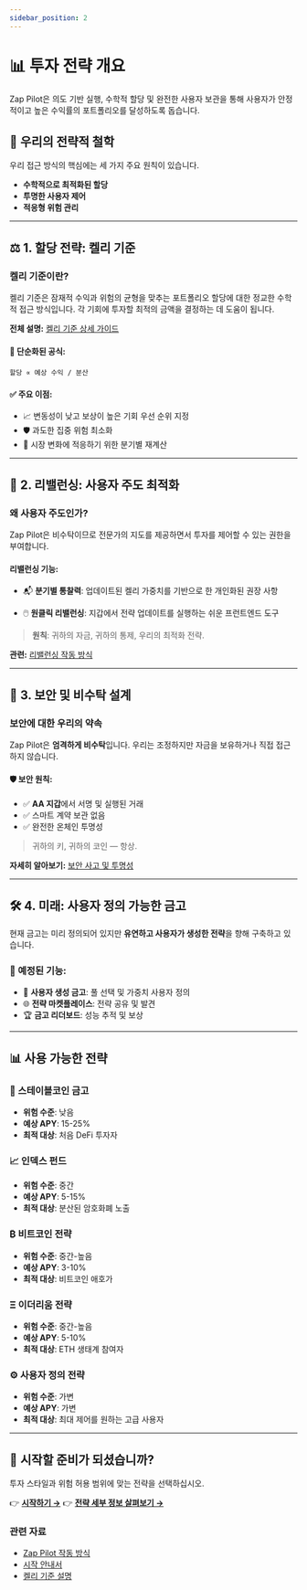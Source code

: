```yaml
---
sidebar_position: 2
---
```


# 📊 투자 전략 개요

Zap Pilot은 의도 기반 실행, 수학적 할당 및 완전한 사용자 보관을 통해 사용자가 안정적이고 높은
수익률의 포트폴리오를 달성하도록 돕습니다.

## 🎯 우리의 전략적 철학

우리 접근 방식의 핵심에는 세 가지 주요 원칙이 있습니다.

- **수학적으로 최적화된 할당**
- **투명한 사용자 제어**
- **적응형 위험 관리**

---

## ⚖️ 1. 할당 전략: 켈리 기준

### 켈리 기준이란?

켈리 기준은 잠재적 수익과 위험의 균형을 맞추는 포트폴리오 할당에 대한 정교한 수학적 접근 방식입니다.
각 기회에 투자할 최적의 금액을 결정하는 데 도움이 됩니다.

**전체 설명:** [켈리 기준 상세 가이드](./kelly-criterion)

#### 📐 단순화된 공식:

```
할당 ∝ 예상 수익 / 분산
```

#### ✅ 주요 이점:

- 📈 변동성이 낮고 보상이 높은 기회 우선 순위 지정
- 🛡️ 과도한 집중 위험 최소화
- 🔄 시장 변화에 적응하기 위한 분기별 재계산

---

## 🔁 2. 리밸런싱: 사용자 주도 최적화

### 왜 사용자 주도인가?

Zap Pilot은 비수탁이므로 전문가의 지도를 제공하면서 투자를 제어할 수 있는 권한을 부여합니다.

#### 리밸런싱 기능:

- 📬 **분기별 통찰력**: 업데이트된 켈리 가중치를 기반으로 한 개인화된 권장 사항

- 🖱️ **원클릭 리밸런싱**: 지갑에서 전략 업데이트를 실행하는 쉬운 프런트엔드 도구

> **원칙**: 귀하의 자금, 귀하의 통제, 우리의 최적화 전략.

**관련:** [리밸런싱 작동 방식](../how-it-works#4️⃣-♻️-rebalancing-user-driven)

---

## 🔐 3. 보안 및 비수탁 설계

### 보안에 대한 우리의 약속

Zap Pilot은 **엄격하게 비수탁**입니다. 우리는 조정하지만 자금을 보유하거나 직접 접근하지 않습니다.

#### 🛡️ 보안 원칙:

- ✅ **AA 지갑**에서 서명 및 실행된 거래
- ✅ 스마트 계약 보관 없음
- ✅ 완전한 온체인 투명성

> 귀하의 키, 귀하의 코인 — 항상.

**자세히 알아보기:** [보안 사고 및 투명성](../security)

---

## 🛠️ 4. 미래: 사용자 정의 가능한 금고

현재 금고는 미리 정의되어 있지만 **유연하고 사용자가 생성한 전략**을 향해 구축하고 있습니다.

### 🚧 예정된 기능:

- 🧩 **사용자 생성 금고**: 풀 선택 및 가중치 사용자 정의
- 🌐 **전략 마켓플레이스**: 전략 공유 및 발견
- 🏆 **금고 리더보드**: 성능 추적 및 보상

---

## 📊 사용 가능한 전략

### 🏦 스테이블코인 금고

- **위험 수준**: 낮음
- **예상 APY**: 15-25%
- **최적 대상**: 처음 DeFi 투자자

### 📈 인덱스 펀드

- **위험 수준**: 중간
- **예상 APY**: 5-15%
- **최적 대상**: 분산된 암호화폐 노출

### ₿ 비트코인 전략

- **위험 수준**: 중간-높음
- **예상 APY**: 3-10%
- **최적 대상**: 비트코인 애호가

### Ξ 이더리움 전략

- **위험 수준**: 중간-높음
- **예상 APY**: 5-10%
- **최적 대상**: ETH 생태계 참여자

### ⚙️ 사용자 정의 전략

- **위험 수준**: 가변
- **예상 APY**: 가변
- **최적 대상**: 최대 제어를 원하는 고급 사용자

---

## 🚀 시작할 준비가 되셨습니까?

투자 스타일과 위험 허용 범위에 맞는 전략을 선택하십시오.

👉 **[시작하기 →](../getting-started)** 👉 **[전략 세부 정보 살펴보기 →](./)**

### 관련 자료

- [Zap Pilot 작동 방식](../how-it-works)
- [시작 안내서](../getting-started)
- [켈리 기준 설명](./kelly-criterion)
